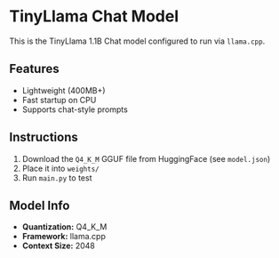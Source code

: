 # TinyLlama Chat Model

This is the TinyLlama 1.1B Chat model configured to run via `llama.cpp`.

## Features

- Lightweight (400MB+)
- Fast startup on CPU
- Supports chat-style prompts

## Instructions

1. Download the `Q4_K_M` GGUF file from HuggingFace (see `model.json`)
2. Place it into `weights/`
3. Run `main.py` to test

## Model Info

- **Quantization:** Q4_K_M
- **Framework:** llama.cpp
- **Context Size:** 2048
